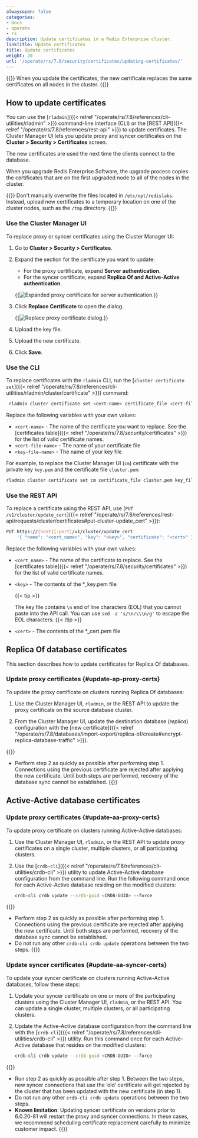 ```yaml
---
alwaysopen: false
categories:
- docs
- operate
- rs
description: Update certificates in a Redis Enterprise cluster.
linkTitle: Update certificates
title: Update certificates
weight: 20
url: '/operate/rs/7.8/security/certificates/updating-certificates/'
---
```


{{<warning>}}
When you update the certificates, the new certificate replaces the same certificates on all nodes in the cluster.
{{</warning>}}

## How to update certificates

You can use the [`rladmin`]({{< relref "/operate/rs/7.8/references/cli-utilities/rladmin" >}}) command-line interface (CLI) or the [REST API]({{< relref "/operate/rs/7.8/references/rest-api" >}}) to update certificates. The Cluster Manager UI lets you update proxy and syncer certificates on the **Cluster > Security > Certificates** screen.

The new certificates are used the next time the clients connect to the database.

When you upgrade Redis Enterprise Software, the upgrade process copies the certificates that are on the first upgraded node to all of the nodes in the cluster.

{{<note>}}
Don't manually overwrite the files located in `/etc/opt/redislabs`. Instead, upload new certificates to a temporary location on one of the cluster nodes, such as the `/tmp` directory.
{{</note>}}

### Use the Cluster Manager UI

To replace proxy or syncer certificates using the Cluster Manager UI:

1. Go to **Cluster > Security > Certificates**.

1. Expand the section for the certificate you want to update:
    - For the proxy certificate, expand **Server authentication**.
    - For the syncer certificate, expand **Replica Of and Active-Active authentication**.

    {{<image filename="images/rs/screenshots/cluster/security-expand-proxy-cert.png"  alt="Expanded proxy certificate for server authentication.">}}

1. Click **Replace Certificate** to open the dialog.

    {{<image filename="images/rs/screenshots/cluster/security-replace-proxy-cert.png"  alt="Replace proxy certificate dialog.">}}

1. Upload the key file.

1. Upload the new certificate.

1. Click **Save**.

### Use the CLI

To replace certificates with the `rladmin` CLI, run the [`cluster certificate set`]({{< relref "/operate/rs/7.8/references/cli-utilities/rladmin/cluster/certificate" >}}) command:

```sh
 rladmin cluster certificate set <cert-name> certificate_file <cert-file-name>.pem key_file <key-file-name>.pem
```

Replace the following variables with your own values:

- `<cert-name>` - The name of the certificate you want to replace. See the [certificates table]({{< relref "/operate/rs/7.8/security/certificates" >}}) for the list of valid certificate names.
- `<cert-file-name>` - The name of your certificate file
- `<key-file-name>` - The name of your key file

For example, to replace the Cluster Manager UI (`cm`) certificate with the private key `key.pem` and the certificate file `cluster.pem`:

```sh
rladmin cluster certificate set cm certificate_file cluster.pem key_file key.pem
```

### Use the REST API

To replace a certificate using the REST API, use [`PUT /v1/cluster/update_cert`]({{< relref "/operate/rs/7.8/references/rest-api/requests/cluster/certificates#put-cluster-update_cert" >}}):

```sh
PUT https://[host][:port]/v1/cluster/update_cert
    '{ "name": "<cert_name>", "key": "<key>", "certificate": "<cert>" }'
```

Replace the following variables with your own values:

- `<cert_name>` - The name of the certificate to replace. See the [certificates table]({{< relref "/operate/rs/7.8/security/certificates" >}}) for the list of valid certificate names.
- `<key>` - The contents of the \*\_key.pem file

    {{< tip >}}

  The key file contains `\n` end of line characters (EOL) that you cannot paste into the API call.
  You can use `sed -z 's/\n/\\\n/g'` to escape the EOL characters.
  {{< /tip >}}

- `<cert>` - The contents of the \*\_cert.pem file

## Replica Of database certificates

This section describes how to update certificates for Replica Of databases.

### Update proxy certificates {#update-ap-proxy-certs}

To update the proxy certificate on clusters running Replica Of databases:

1. Use the Cluster Manager UI, `rladmin`, or the REST API to update the proxy certificate on the source database cluster.

1. From the Cluster Manager UI, update the destination database (_replica_) configuration with the [new certificate]({{< relref "/operate/rs/7.8/databases/import-export/replica-of/create#encrypt-replica-database-traffic" >}}).

{{<note>}}
- Perform step 2 as quickly as possible after performing step 1.  Connections using the previous certificate are rejected after applying the new certificate.  Until both steps are performed, recovery of the database sync cannot be established.
{{</note>}}

## Active-Active database certificates

### Update proxy certificates {#update-aa-proxy-certs}

To update proxy certificate on clusters running Active-Active databases:

1. Use the Cluster Manager UI, `rladmin`, or the REST API to update proxy certificates on a single cluster, multiple clusters, or all participating clusters.

1. Use the [`crdb-cli`]({{< relref "/operate/rs/7.8/references/cli-utilities/crdb-cli" >}}) utility to update Active-Active database configuration from the command line. Run the following command once for each Active-Active database residing on the modified clusters:

    ```sh
    crdb-cli crdb update --crdb-guid <CRDB-GUID> --force
    ```

{{<note>}}
- Perform step 2 as quickly as possible after performing step 1.  Connections using the previous certificate are rejected after applying the new certificate.  Until both steps are performed, recovery of the database sync cannot be established.<br/>
- Do not run any other `crdb-cli crdb update` operations between the two steps.
{{</note>}}

### Update syncer certificates {#update-aa-syncer-certs}

To update your syncer certificate on clusters running Active-Active databases, follow these steps:

1. Update your syncer certificate on one or more of the participating clusters using the Cluster Manager UI, `rladmin`, or the REST API. You can update a single cluster, multiple clusters, or all participating clusters.

1. Update the Active-Active database configuration from the command line with the [`crdb-cli`]({{< relref "/operate/rs/7.8/references/cli-utilities/crdb-cli" >}}) utility. Run this command once for each Active-Active database that resides on the modified clusters:

    ```sh
    crdb-cli crdb update --crdb-guid <CRDB-GUID> --force
    ```

{{<note>}}
- Run step 2 as quickly as possible after step 1. Between the two steps, new syncer connections that use the ‘old’ certificate will get rejected by the cluster that has been updated with the new certificate (in step 1).<br/>
- Do not run any other `crdb-cli crdb update` operations between the two steps.<br/>
- **Known limitation**: Updating syncer certificate on versions prior to 6.0.20-81 will restart the proxy and syncer connections. In these cases, we recommend scheduling certificate replacement carefully to minimize customer impact.
{{</note>}}
